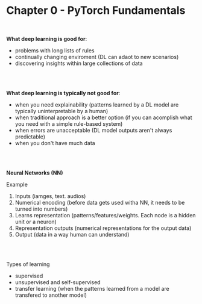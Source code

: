 # Chapter 0 - PyTorch Fundamentals
<br>

**What deep learning is good for**:
- problems with long lists of rules 
- continually changing enviroment (DL can adaot to new scenarios)
- discovering insights within large collections of data
<br>
<br>

**What deep learning is typically not good for**:
- when you need explainability (patterns learned by a DL model are typically uninterpretable by a human) 
- when traditional approach is a better option (if you can acomplish what you need with a simple rule-based system)
- when errors are unacceptable (DL model outputs aren't always predictable)
- when you don't have much data
<br>
<br>

**Neural Networks (NN)**

Example
1. Inputs (iamges, text. audios)
2. Numerical encoding (before data gets used witha NN, it needs to be turned into numbers)
3. Learns representation (patterns/features/weights. Each node is a hidden unit or a neuron)
4. Representation outputs (numerical representations for the output data)
5. Output (data in a way human can understand)
<br>
<br>

Types of learning
- supervised
- unsupervised and self-supervised
- transfer learning (when the patterns learned from a model are transfered to another model)
